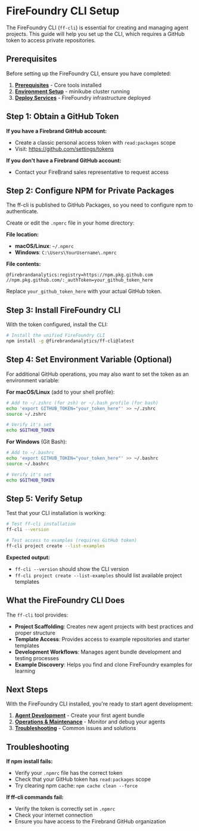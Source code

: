 # FireFoundry CLI Setup

The FireFoundry CLI (`ff-cli`) is essential for creating and managing agent projects. This guide will help you set up the CLI, which requires a GitHub token to access private repositories.

## Prerequisites

Before setting up the FireFoundry CLI, ensure you have completed:

1. **[Prerequisites](01-prerequisites.md)** - Core tools installed
2. **[Environment Setup](03-environment-setup.md)** - minikube cluster running
3. **[Deploy Services](04-deployment.md)** - FireFoundry infrastructure deployed

## Step 1: Obtain a GitHub Token

**If you have a Firebrand GitHub account:**

- Create a classic personal access token with `read:packages` scope
- Visit: https://github.com/settings/tokens

**If you don't have a Firebrand GitHub account:**

- Contact your FireBrand sales representative to request access

## Step 2: Configure NPM for Private Packages

The ff-cli is published to GitHub Packages, so you need to configure npm to authenticate.

Create or edit the `.npmrc` file in your home directory:

**File location:**

- **macOS/Linux**: `~/.npmrc`
- **Windows**: `C:\Users\YourUsername\.npmrc`

**File contents:**

```
@firebrandanalytics:registry=https://npm.pkg.github.com
//npm.pkg.github.com/:_authToken=your_github_token_here
```

Replace `your_github_token_here` with your actual GitHub token.

## Step 3: Install FireFoundry CLI

With the token configured, install the CLI:

```bash
# Install the unified FireFoundry CLI
npm install -g @firebrandanalytics/ff-cli@latest
```

## Step 4: Set Environment Variable (Optional)

For additional GitHub operations, you may also want to set the token as an environment variable:

**For macOS/Linux** (add to your shell profile):

```bash
# Add to ~/.zshrc (for zsh) or ~/.bash_profile (for bash)
echo 'export GITHUB_TOKEN="your_token_here"' >> ~/.zshrc
source ~/.zshrc

# Verify it's set
echo $GITHUB_TOKEN
```

**For Windows** (Git Bash):

```bash
# Add to ~/.bashrc
echo 'export GITHUB_TOKEN="your_token_here"' >> ~/.bashrc
source ~/.bashrc

# Verify it's set
echo $GITHUB_TOKEN
```

## Step 5: Verify Setup

Test that your CLI installation is working:

```bash
# Test ff-cli installation
ff-cli --version

# Test access to examples (requires GitHub token)
ff-cli project create --list-examples
```

**Expected output:**

- `ff-cli --version` should show the CLI version
- `ff-cli project create --list-examples` should list available project templates

## What the FireFoundry CLI Does

The `ff-cli` tool provides:

- **Project Scaffolding**: Creates new agent projects with best practices and proper structure
- **Template Access**: Provides access to example repositories and starter templates
- **Development Workflows**: Manages agent bundle development and testing processes
- **Example Discovery**: Helps you find and clone FireFoundry examples for learning

## Next Steps

With the FireFoundry CLI installed, you're ready to start agent development:

1. **[Agent Development](06-agent-development.md)** - Create your first agent bundle
2. **[Operations & Maintenance](07-operations.md)** - Monitor and debug your agents
3. **[Troubleshooting](08-troubleshooting.md)** - Common issues and solutions

## Troubleshooting

**If npm install fails:**

- Verify your `.npmrc` file has the correct token
- Check that your GitHub token has `read:packages` scope
- Try clearing npm cache: `npm cache clean --force`

**If ff-cli commands fail:**

- Verify the token is correctly set in `.npmrc`
- Check your internet connection
- Ensure you have access to the Firebrand GitHub organization
